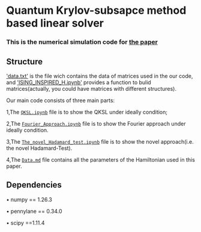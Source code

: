 # **Quantum Krylov-subsapce method based linear solver**
### This is the numerical simulation code for [the paper](https://arxiv.org/abs/2405.06359v1)
## Structure

['data.txt'](data.txt) is the file wich contains the data of matrices used in the our code, and ['ISING_INSPIRED_H.ipynb'](ISING_INSPIRED_H.ipynb) provides a function to bulid matrices(actually, you could have matrices with different structures). 

Our main code consists of three main parts:

1,The [`QKSL.ipynb`](QKSL.ipynb) file is to show the QKSL under ideally condition;

2,The [`Fourier_Approach.ipynb`](Childs.ipynb) file is to show the Fourier approach under ideally condition.

3,The [`The_novel_Hadamard_test.ipynb`](variant_Hadamard_test.ipynb) file is to show the novel approach(i.e. the novel Hadamard-Test).

4,The [`Data.md`](Data.md) file contains all the parameters of the Hamiltonian used in this paper.

## Dependencies

$\bullet$ numpy == 1.26.3

$\bullet$ pennylane == 0.34.0

$\bullet$ scipy ==1.11.4
